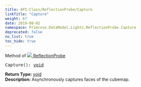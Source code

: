 ```yaml
---
title: API:Class/ReflectionProbe/Capture
linkTitle: "Capture"
weight: 67
date: 2019-08-02
namespace: Primrose.DataModel.Lights.ReflectionProbe.Capture
deprecated: false
no_list: true
toc_hide: true
---
```

Method of <a href="/docs/api-reference/Class/ReflectionProbe"><img src="/icons/silk/probe.png"/>&nbsp;ReflectionProbe</a>
<pre class="method-declaration">
Capture(): <a class="type" href="/docs/api-reference/System/void">void</a></pre>
<b>Return Type: </b>
<a class="type" href="/docs/api-reference/System/void">void</a>
<br/>
<b>Description: </b>
Asynchronously captures faces of the cubemap.

